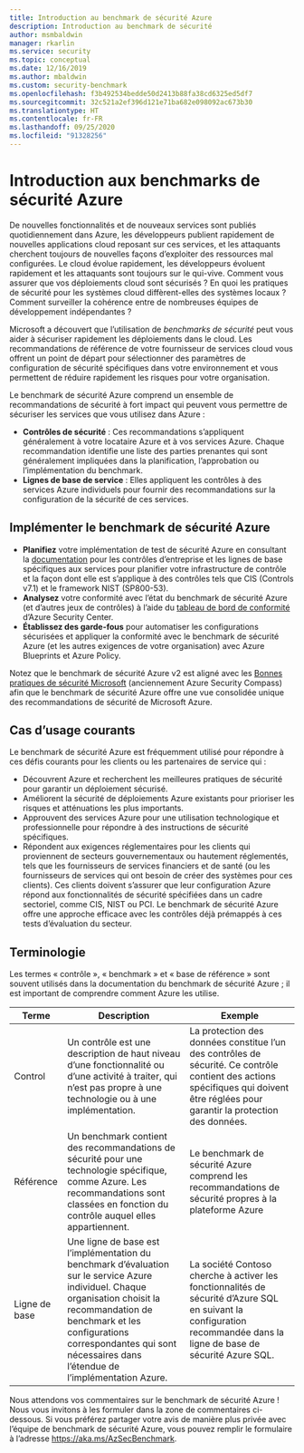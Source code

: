 ```yaml
---
title: Introduction au benchmark de sécurité Azure
description: Introduction au benchmark de sécurité
author: msmbaldwin
manager: rkarlin
ms.service: security
ms.topic: conceptual
ms.date: 12/16/2019
ms.author: mbaldwin
ms.custom: security-benchmark
ms.openlocfilehash: f3b492534bedde50d2413b88fa38cd6325ed5df7
ms.sourcegitcommit: 32c521a2ef396d121e71ba682e098092ac673b30
ms.translationtype: HT
ms.contentlocale: fr-FR
ms.lasthandoff: 09/25/2020
ms.locfileid: "91328256"
---
```

# <a name="azure-security-benchmark-introduction"></a>Introduction aux benchmarks de sécurité Azure

De nouvelles fonctionnalités et de nouveaux services sont publiés quotidiennement dans Azure, les développeurs publient rapidement de nouvelles applications cloud reposant sur ces services, et les attaquants cherchent toujours de nouvelles façons d’exploiter des ressources mal configurées. Le cloud évolue rapidement, les développeurs évoluent rapidement et les attaquants sont toujours sur le qui-vive. Comment vous assurer que vos déploiements cloud sont sécurisés ? En quoi les pratiques de sécurité pour les systèmes cloud diffèrent-elles des systèmes locaux ? Comment surveiller la cohérence entre de nombreuses équipes de développement indépendantes ?

Microsoft a découvert que l’utilisation de *benchmarks de sécurité* peut vous aider à sécuriser rapidement les déploiements dans le cloud. Les recommandations de référence de votre fournisseur de services cloud vous offrent un point de départ pour sélectionner des paramètres de configuration de sécurité spécifiques dans votre environnement et vous permettent de réduire rapidement les risques pour votre organisation.

Le benchmark de sécurité Azure comprend un ensemble de recommandations de sécurité à fort impact qui peuvent vous permettre de sécuriser les services que vous utilisez dans Azure :

- **Contrôles de sécurité** : Ces recommandations s’appliquent généralement à votre locataire Azure et à vos services Azure. Chaque recommandation identifie une liste des parties prenantes qui sont généralement impliquées dans la planification, l’approbation ou l’implémentation du benchmark. 
- **Lignes de base de service** : Elles appliquent les contrôles à des services Azure individuels pour fournir des recommandations sur la configuration de la sécurité de ces services.

## <a name="implement-the-azure-security-benchmark"></a>Implémenter le benchmark de sécurité Azure
- **Planifiez** votre implémentation de test de sécurité Azure en consultant la [documentation](overview.md) pour les contrôles d’entreprise et les lignes de base spécifiques aux services pour planifier votre infrastructure de contrôle et la façon dont elle est s’applique à des contrôles tels que CIS (Controls v7.1) et le framework NIST (SP800-53).
- **Analysez** votre conformité avec l’état du benchmark de sécurité Azure (et d’autres jeux de contrôles) à l’aide du [tableau de bord de conformité](../../security-center/security-center-compliance-dashboard.md) d’Azure Security Center.
- **Établissez des garde-fous** pour automatiser les configurations sécurisées et appliquer la conformité avec le benchmark de sécurité Azure (et les autres exigences de votre organisation) avec Azure Blueprints et Azure Policy.
 
Notez que le benchmark de sécurité Azure v2 est aligné avec les [Bonnes pratiques de sécurité Microsoft](/security/compass/microsoft-security-compass-introduction) (anciennement Azure Security Compass) afin que le benchmark de sécurité Azure offre une vue consolidée unique des recommandations de sécurité de Microsoft Azure.

## <a name="common-use-cases"></a>Cas d’usage courants

Le benchmark de sécurité Azure est fréquemment utilisé pour répondre à ces défis courants pour les clients ou les partenaires de service qui :
- Découvrent Azure et recherchent les meilleures pratiques de sécurité pour garantir un déploiement sécurisé.
- Améliorent la sécurité de déploiements Azure existants pour prioriser les risques et atténuations les plus importants.
- Approuvent des services Azure pour une utilisation technologique et professionnelle pour répondre à des instructions de sécurité spécifiques.
- Répondent aux exigences réglementaires pour les clients qui proviennent de secteurs gouvernementaux ou hautement réglementés, tels que les fournisseurs de services financiers et de santé (ou les fournisseurs de services qui ont besoin de créer des systèmes pour ces clients). Ces clients doivent s’assurer que leur configuration Azure répond aux fonctionnalités de sécurité spécifiées dans un cadre sectoriel, comme CIS, NIST ou PCI. Le benchmark de sécurité Azure offre une approche efficace avec les contrôles déjà prémappés à ces tests d’évaluation du secteur.

## <a name="terminology"></a>Terminologie

Les termes « contrôle », « benchmark » et « base de référence » sont souvent utilisés dans la documentation du benchmark de sécurité Azure ; il est important de comprendre comment Azure les utilise.


| Terme | Description | Exemple |
|--|--|--|
| Control | Un contrôle est une description de haut niveau d’une fonctionnalité ou d’une activité à traiter, qui n’est pas propre à une technologie ou à une implémentation. | La protection des données constitue l’un des contrôles de sécurité. Ce contrôle contient des actions spécifiques qui doivent être réglées pour garantir la protection des données. |
| Référence | Un benchmark contient des recommandations de sécurité pour une technologie spécifique, comme Azure. Les recommandations sont classées en fonction du contrôle auquel elles appartiennent. | Le benchmark de sécurité Azure comprend les recommandations de sécurité propres à la plateforme Azure |
| Ligne de base | Une ligne de base est l’implémentation du benchmark d’évaluation sur le service Azure individuel. Chaque organisation choisit la recommandation de benchmark et les configurations correspondantes qui sont nécessaires dans l’étendue de l’implémentation Azure. | La société Contoso cherche à activer les fonctionnalités de sécurité d’Azure SQL en suivant la configuration recommandée dans la ligne de base de sécurité Azure SQL.

Nous attendons vos commentaires sur le benchmark de sécurité Azure ! Nous vous invitons à les formuler dans la zone de commentaires ci-dessous. Si vous préférez partager votre avis de manière plus privée avec l’équipe de benchmark de sécurité Azure, vous pouvez remplir le formulaire à l’adresse https://aka.ms/AzSecBenchmark.

